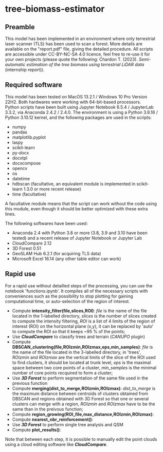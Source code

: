 # tree-biomass-estimator

## Preamble

This model has been implemented in an environment where only terrestrial laser scanner (TLS) has been used to scan a forest. More details are available on the "report.pdf" file, giving the detailed procedure. All scripts are accessible under CC-BY-NC-SA 4.0 licence, feel free to re-use it for your own projects (please quote the following: Chardon T. (2023). _Semi-automatic estimation of the tree biomass using terrestrial LiDAR data_ (internship report)).

## Required software

This model has been tested on MacOS 13.2.1 / Windows 10 Pro Version 22H2. Both hardwares were working with 64-bit-based processors. \
Python scripts have been built using Jupyter Notebook 6.5.4 / JupyterLab 3.3.2, via Anaconda 2.4.2 / 2.4.0. The environment is using a Python 3.8.16 / Python 3.10.12 kernel, and the following packages are used in the scripts:
- numpy
- pandas
- matplotlib.pyplot 
- laspy
- scikit-learn
- py-docx
- docxtpl
- docxcompose
- opencv
- os
- datetime
- hdbscan (facultative, an equivalent module is implemented in scikit-learn 1.3.0 or more recent release)
- time (facultative)

A facultative module means that the script can work without the code using this module, even though it should be better optimized with these extra lines.

The following softwares have been used:

- Anaconda 2.4 with Python 3.8 or more (3.8, 3.9 and 3.10 have been tested) and a recent release of Jupyter Notebook or Jupyter Lab
- CloudCompare 2.12
- 3D Forest 0.51
- GeoSLAM Hub 6.2.1 (for acquiring TLS data)
- Microsoft Excel 16.14 (any other table editor can work)

## Rapid use

For a rapid use without detailled steps of the processing, you can use the notebook 'functions.ipynb'. It compiles all of the necessary scripts with conveniences such as the possibility to stop plotting for gaining computational time, or auto-selection of the region of interest.

- Compute **intensity_filter(file,slices,ROI)**: _file_ is the name of the file located in the 1-labelled directory, _slices_ is the number of slices created to compute the intensity filtering, _ROI_ is a list of 4 limits of the region of interest (ROI) on the horizontal plane (x,y), it can be replaced by 'auto' to compute the ROI so that it keeps ~95 % of the points;
- Use **_CloudCompare_** to classify trees and terrain (_CANUPO_ plugin)
- Compute **DBSCAN_clustering(file,ROIzmin,ROIzmax,eps,min_samples)**: _file_ is the name of the file located in the 3-labelled directory, in 'trees', _ROIzmin_ and _ROIzmax_ are the vertical limits of the slice of the ROI used to find clusters, it should be located at trunk level, _eps_ is the maximal space between two core points of a cluster, _min_samples_ is the minimal number of core points recquired to form a cluster;
- Use _**3D Forest**_ to perform segmentation of the same file used in the previous function
- Compute **merging(dist_to_merge,ROIzmin,ROIzmax)**: _dist_to_merge_ is the maximum distance between centroids of clusters obtained from DBSCAN and regions obtained with 3D Forest so that one or several clusters can merge with a region, _ROIzmin_ and _ROIzmax_ have to be the same than in the preivous function;
- Compute **region_growing(ROI_file,max_distance,ROIzmin,ROIzmax)**:
- Compute **nearest_nbr_reinforcement()**:
- Use _**3D Forest**_ to perform single tree analysis and QSM
- Compute **plot_results()**: 

Note that between each step, it is possible to manually edit the point clouds using a cloud editing software like **_CloudCompare_**.
